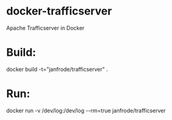 docker-trafficserver
====================

Apache Trafficserver in Docker

Build:
======
docker build -t="janfrode/trafficserver" .

Run:
====
docker run -v /dev/log:/dev/log --rm=true janfrode/trafficserver
